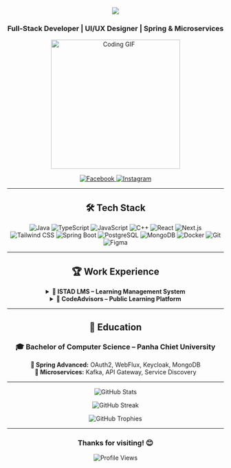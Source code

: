 
<h1 align="center">
  <img src="https://readme-typing-svg.herokuapp.com/?lines=Hi+there!+👋;I'm+Chan+Samangrathana;ចាន់​+សំអាងរតនា&center=true&size=30">
</h1>

<h3 align="center">Full-Stack Developer | UI/UX Designer | Spring & Microservices</h3>

<p align="center">
  <img src="https://media2.giphy.com/media/v1.Y2lkPTc5MGI3NjExY3ozMmN4cXV1a3Q1aTFsMzZ3dmwwdWk0ZXAwMW54dmprdGY2ZGhuayZlcD12MV9pbnRlcm5hbF9naWZfYnlfaWQmY3Q9cw/rqd9R3yaDy16a8kDC1/giphy.gif" width="300" alt="Coding GIF">
</p>

<p align="center">
  <a href="https://www.facebook.com/?ref=homescreenpwa&_rdc=1&_rdr#" target="_blank">
    <img src="https://img.shields.io/badge/Facebook-%231877F2.svg?&style=for-the-badge&logo=facebook&logoColor=white" alt="Facebook" />
  </a>
  <a href="https://www.instagram.com/?hl=en" target="_blank">
    <img src="https://img.shields.io/badge/Instagram-%23E4405F.svg?&style=for-the-badge&logo=instagram&logoColor=white" alt="Instagram" />
  </a>
</p>

---

<h2 align="center">🛠️ Tech Stack</h2>

<p align="center">
  <img src="https://img.shields.io/badge/Java-%23ED8B00.svg?&style=for-the-badge&logo=java&logoColor=white" alt="Java" />
  <img src="https://img.shields.io/badge/TypeScript-%23007ACC.svg?&style=for-the-badge&logo=typescript&logoColor=white" alt="TypeScript" />
  <img src="https://img.shields.io/badge/JavaScript-%23F7DF1E.svg?&style=for-the-badge&logo=javascript&logoColor=black" alt="JavaScript" />
  <img src="https://img.shields.io/badge/C++-%2300599C.svg?&style=for-the-badge&logo=c%2B%2B&logoColor=white" alt="C++" />
  <img src="https://img.shields.io/badge/React-%2320232a.svg?&style=for-the-badge&logo=react&logoColor=%2361DAFB" alt="React" />
  <img src="https://img.shields.io/badge/Next.js-%23000000.svg?&style=for-the-badge&logo=next.js&logoColor=white" alt="Next.js" />
  <img src="https://img.shields.io/badge/Tailwind_CSS-%2338B2AC.svg?&style=for-the-badge&logo=tailwind-css&logoColor=white" alt="Tailwind CSS" />
  <img src="https://img.shields.io/badge/Spring_Boot-%236DB33F.svg?&style=for-the-badge&logo=spring-boot&logoColor=white" alt="Spring Boot" />
  <img src="https://img.shields.io/badge/PostgreSQL-%23316192.svg?&style=for-the-badge&logo=postgresql&logoColor=white" alt="PostgreSQL" />
  <img src="https://img.shields.io/badge/MongoDB-%234ea94b.svg?&style=for-the-badge&logo=mongodb&logoColor=white" alt="MongoDB" />
  <img src="https://img.shields.io/badge/Docker-%232496ED.svg?&style=for-the-badge&logo=docker&logoColor=white" alt="Docker" />
  <img src="https://img.shields.io/badge/Git-%23F05033.svg?&style=for-the-badge&logo=git&logoColor=white" alt="Git" />
  <img src="https://img.shields.io/badge/Figma-%23F24E1E.svg?&style=for-the-badge&logo=figma&logoColor=white" alt="Figma" />
</p>

---

<h2 align="center">🏆 Work Experience</h2>

<div align="center">
  <details>
    <summary><b>🔹 ISTAD LMS – Learning Management System</b></summary>
    <p>
      <b>📅 Feb 2024 – Present</b><br>
      <b>Roles:</b> UI/UX, Frontend, Database Design
    </p>
  </details>

  <details>
    <summary><b>🔹 CodeAdvisors – Public Learning Platform</b></summary>
    <p>
      <b>📅 Feb 2024 – Present</b><br>
      <b>Roles:</b> UI/UX, API, Frontend
    </p>
  </details>
</div>

---

<h2 align="center">📖 Education</h2>

<div align="center">
  <h3>🎓 Bachelor of Computer Science – Panha Chiet University</h3>
  <p>
    <b>🔹 Spring Advanced:</b> OAuth2, WebFlux, Keycloak, MongoDB<br>
    <b>🔹 Microservices:</b> Kafka, API Gateway, Service Discovery
  </p>
</div>

---

<p align="center">
  <img src="https://github-readme-stats.vercel.app/api?username=chansamangrathana&show_icons=true&theme=radical" alt="GitHub Stats" />
</p>

<p align="center">
  <img src="https://github-readme-streak-stats.herokuapp.com/?user=chansamangrathana&theme=radical" alt="GitHub Streak" />
</p>

<p align="center">
  <img src="https://github-profile-trophy.vercel.app/?username=chansamangrathana&theme=radical&column=7" alt="GitHub Trophies" />
</p>

---

<h3 align="center">Thanks for visiting! 😊</h3>

<p align="center">
  <img src="https://komarev.com/ghpvc/?username=chansamangrathana&color=blueviolet&style=flat-square&label=Profile+Views" alt="Profile Views" />
</p>

